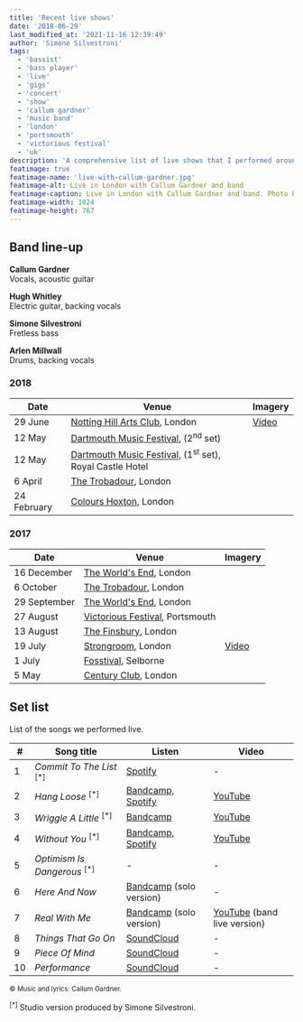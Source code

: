 ```yaml
---
title: 'Recent live shows'
date: '2018-06-29'
last_modified_at: '2021-11-16 12:39:49'
author: 'Simone Silvestroni'
tags:
  - 'bassist'
  - 'bass player'
  - 'live'
  - 'gigs'
  - 'concert'
  - 'show'
  - 'callum gardner'
  - 'music band'
  - 'london'
  - 'portsmouth'
  - 'victorious festival'
  - 'uk'
description: 'A comprehensive list of live shows that I performed around England as a bass player, between 2017 and 2018, with Callum Gardner and his band.'
featimage: true
featimage-name: 'live-with-callum-gardner.jpg'
featimage-alt: Live in London with Callum Gardner and band
featimage-caption: Live in London with Callum Gardner and band. Photo by Silvia Maggi
featimage-width: 1024
featimage-height: 767
---
```

## Band line-up

**Callum Gardner**<br>
Vocals, acoustic guitar

**Hugh Whitley**<br>
Electric guitar, backing vocals

**Simone Silvestroni**<br>
Fretless bass  

**Arlen Millwall**<br>
Drums, backing vocals

### 2018

<table class="table table-responsive mt-4 mb-5">
  <thead>
    <tr>
      <th scope="col" class="w-20">Date</th>
      <th scope="col" class="w-70">Venue</th>
      <th scope="col" class="w-10">Imagery</th>
    </tr>
  </thead>
  <tbody>
    <tr>
      <td>29 June</td>
      <td><a href="https://nottinghillartsclub.com/" target="_blank" rel="noopener noreferrer">Notting Hill Arts Club</a>, London</td>
      <td><a href="https://youtu.be/pXi5-hiRKuM" target="_blank" rel="noopener noreferrer">Video</a></td>
    </tr>
    <tr>
      <td>12 May</td>
      <td><a href="https://www.dartmusicfestival.co.uk/" target="_blank" rel="noopener noreferrer">Dartmouth Music Festival</a>, (2<sup>nd</sup> set)</td>
      <td></td>
    </tr>
    <tr>
      <td>12 May</td>
      <td><a href="https://www.dartmusicfestival.co.uk/" target="_blank" rel="noopener noreferrer">Dartmouth Music Festival</a>, (1<sup>st</sup> set), Royal Castle Hotel</td>
      <td></td>
    </tr>
    <tr>
      <td>6 April</td>
      <td><a href="https://www.troubadourlondon.com/" target="_blank" rel="noopener noreferrer">The Trobadour</a>, London</td>
      <td></td>
    </tr>
    <tr>
      <td>24 February</td>
      <td><a href="https://colourshoxton.com/" target="_blank" rel="noopener noreferrer">Colours Hoxton</a>, London</td>
      <td></td>
    </tr>
  </tbody>
</table>

### 2017

<table class="table table-responsive table-striped mt-4 mb-5">
  <thead>
    <tr>
      <th scope="col" class="w-20">Date</th>
      <th scope="col" class="w-70">Venue</th>
      <th scope="col" class="w-10">Imagery</th>
    </tr>
  </thead>
  <tbody>
   <tr>
      <td>16 December</td>
      <td><a href="https://www.theworldsend.co.uk/" target="_blank" rel="noopener noreferrer">The World's End</a>, London</td>
      <td></td>
    </tr>
    <tr>
      <td>6 October</td>
      <td><a href="https://www.troubadourlondon.com/" target="_blank" rel="noopener noreferrer">The Trobadour</a>, London</td>
      <td></td>
    </tr>
    <tr>
      <td>29 September</td>
      <td><a href="https://www.theworldsend.co.uk/" target="_blank" rel="noopener noreferrer">The World's End</a>, London</td>
      <td></td>
    </tr>
    <tr>
      <td>27 August</td>
      <td><a href="https://www.victoriousfestival.co.uk/" target="_blank" rel="noopener noreferrer">Victorious Festival</a>, Portsmouth</td>
      <td></td>
    </tr>
    <tr>
      <td>13 August</td>
      <td><a href="http://www.thefinsbury.co.uk/" target="_blank" rel="noopener noreferrer">The Finsbury</a>, London</td>
      <td></td>
    </tr>
    <tr>
      <td>19 July</td>
      <td><a href="https://www.strongroombar.com/" target="_blank" rel="noopener noreferrer">Strongroom</a>, London</td>
      <td><a href="https://youtu.be/VqOZbBRU-H8" target="_blank" rel="noopener noreferrer">Video</a></td>
    </tr>
    <tr>
      <td>1 July</td>
      <td><a href="http://www.fosstival.co.uk/" target="_blank" rel="noopener noreferrer">Fosstival</a>, Selborne</td>
      <td></td>
    </tr>
    <tr>
      <td>5 May</td>
      <td><a href="https://centuryclub.co.uk/" target="_blank" rel="noopener noreferrer">Century Club</a>, London</td>
      <td></td>
    </tr>
  </tbody>
</table>

## Set list

List of the songs we performed live.

<table class="table table-responsive table-striped mt-4 mb-5">
  <thead>
    <tr>
      <th scope="col">#</th>
      <th scope="col">Song title</th>
      <th scope="col">Listen</th>
      <th scope="col">Video</th>
    </tr>
  </thead>
  <tbody>
    <tr>
      <td>1</td>
      <td><em>Commit To The List</em> <sup>[*]</sup></td>
      <td><a href="https://open.spotify.com/track/4e2PTyfPfvw9WunM9nG0nT" target="_blank" rel="noopener noreferrer">Spotify</a></td>
      <td>-</td>
    </tr>
    <tr>
      <td>2</td>
      <td><em>Hang Loose</em> <sup>[*]</sup></td>
      <td><a href="https://callumgardner.bandcamp.com/track/hang-loose" target="_blank" rel="noopener noreferrer">Bandcamp</a>, <a href="https://open.spotify.com/track/4fjsetRyxT355DTvrmYNqm" target="_blank" rel="noopener noreferrer">Spotify</a></td>
      <td><a href="https://youtu.be/OeDQvTX9jiA" target="_blank" rel="noopener noreferrer">YouTube</a></td>
    </tr>
    <tr>
      <td>3</td>
      <td><em>Wriggle A Little</em> <sup>[*]</sup></td>
      <td><a href="https://callumgardner.bandcamp.com/track/wriggle-a-little" target="_blank" rel="noopener noreferrer">Bandcamp</a></td>
      <td><a href="https://youtu.be/DFX53PxJk5c" target="_blank" rel="noopener noreferrer">YouTube</a></td>
    </tr>
    <tr>
      <td>4</td>
      <td><em>Without You</em> <sup>[*]</sup></td>
      <td><a href="https://callumgardner.bandcamp.com/track/without-you" target="_blank" rel="noopener noreferrer">Bandcamp</a>, <a href="https://open.spotify.com/track/77TvW6kCTo3NlFlPsDWBMx" target="_blank" rel="noopener noreferrer">Spotify</a></td>
      <td><a href="https://youtu.be/YBhoeAqk2no" target="_blank" rel="noopener noreferrer">YouTube</a></td>
    </tr>
    <tr>
      <td>5</td>
      <td><em>Optimism Is Dangerous</em> <sup>[*]</sup></td>
      <td>-</td>
      <td>-</td>
    </tr>
    <tr>
      <td>6</td>
      <td><em>Here And Now</em></td>
      <td><a href="https://callumgardner.bandcamp.com/track/here-now" target="_blank" rel="noopener noreferrer">Bandcamp</a> (solo version)</td>
      <td>-</td>
    </tr>
    <tr>
      <td>7</td>
      <td><em>Real With Me</em></td>
      <td><a href="https://callumgardner.bandcamp.com/track/real-with-me" target="_blank" rel="noopener noreferrer">Bandcamp</a> (solo version)</td>
      <td><a href="https://youtu.be/pXi5-hiRKuM" target="_blank" rel="noopener noreferrer">YouTube</a> (band live version)</td>
    </tr>
    <tr>
      <td>8</td>
      <td><em>Things That Go On</em></td>
      <td><a href="https://soundcloud.com/callum_gardner/things-that-go-on-callum-gardner?si=5048f2d1df6048d98c8679661d630b18" target="_blank" rel="noopener noreferrer">SoundCloud</a></td>
      <td>-</td>
    </tr>
    <tr>
      <td>9</td>
      <td><em>Piece Of Mind</em></td>
      <td><a href="https://soundcloud.com/callum_gardner/piece-of-mind?si=0465f130489548b5b590841d4aea1ff1" target="_blank" rel="noopener noreferrer">SoundCloud</a></td>
      <td>-</td>
    </tr>    
    <tr>
      <td>10</td>
      <td><em>Performance</em></td>
      <td><a href="https://soundcloud.com/callum_gardner/performance-callum-gardner?si=9d15d36744bf470892b046cf87ef4b09" target="_blank" rel="noopener noreferrer">SoundCloud</a></td>
      <td>-</td>
    </tr>
  </tbody>
</table>

<small>&copy; Music and lyrics: Callum Gardner.</small>

<sup>[*]</sup> Studio version produced by Simone Silvestroni.